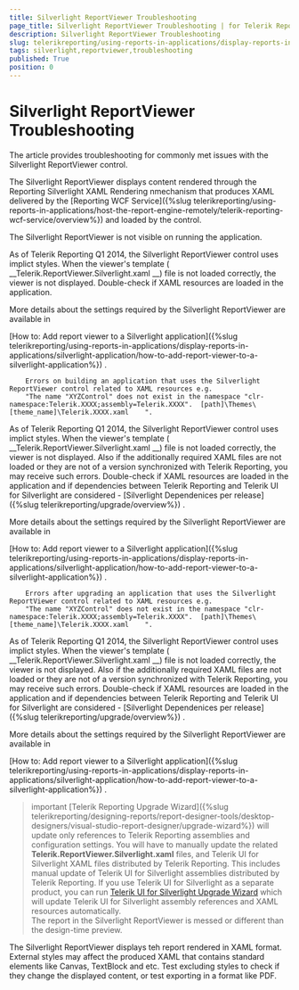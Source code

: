 ```yaml
---
title: Silverlight ReportViewer Troubleshooting
page_title: Silverlight ReportViewer Troubleshooting | for Telerik Reporting Documentation
description: Silverlight ReportViewer Troubleshooting
slug: telerikreporting/using-reports-in-applications/display-reports-in-applications/silverlight-application/troubleshooting/silverlight-reportviewer-troubleshooting
tags: silverlight,reportviewer,troubleshooting
published: True
position: 0
---
```


# Silverlight ReportViewer Troubleshooting



The article provides troubleshooting for commonly met issues with the Silverlight ReportViewer control.


The Silverlight ReportViewer displays content rendered through the Reporting Silverlight XAML Rendering nmechanism
        that produces XAML delivered by the 
[Reporting WCF Service]({%slug telerikreporting/using-reports-in-applications/host-the-report-engine-remotely/telerik-reporting-wcf-service/overview%})
 and loaded by the control.
      
The Silverlight ReportViewer is not visible on running the application.


As of Telerik Reporting Q1 2014, the Silverlight ReportViewer control uses implict styles.
          When the viewer's template (
__Telerik.ReportViewer.Silverlight.xaml
__) file is not loaded correctly,
          the viewer is not displayed. Double-check if XAML resources are loaded in the application.
        


More details about the settings required by the Silverlight ReportViewer are available in
          
[How to: Add report viewer to a Silverlight application]({%slug telerikreporting/using-reports-in-applications/display-reports-in-applications/silverlight-application/how-to-add-report-viewer-to-a-silverlight-application%})
.
        
        Errors on building an application that uses the Silverlight ReportViewer control related to XAML resources e.g.
        "The name "XYZControl" does not exist in the namespace "clr-namespace:Telerik.XXXX;assembly=Telerik.XXXX".	[path]\Themes\[theme_name]\Telerik.XXXX.xaml	".
      


As of Telerik Reporting Q1 2014, the Silverlight ReportViewer control uses implict styles.
          When the viewer's template (
__Telerik.ReportViewer.Silverlight.xaml
__) file is not loaded correctly,
          the viewer is not displayed. Also if the additionally required XAML files
          are not loaded or they are not of a version synchronized with Telerik Reporting, you may receive such errors.
          Double-check if XAML resources are loaded in the application and if dependencies between Telerik Reporting and Telerik UI for Silverlight
          are considered - 
[Silverlight Dependenices per release]({%slug telerikreporting/upgrade/overview%})
.
        


More details about the settings required by the Silverlight ReportViewer are available in
          
[How to: Add report viewer to a Silverlight application]({%slug telerikreporting/using-reports-in-applications/display-reports-in-applications/silverlight-application/how-to-add-report-viewer-to-a-silverlight-application%})
.
        
        Errors after upgrading an application that uses the Silverlight ReportViewer control related to XAML resources e.g.
        "The name "XYZControl" does not exist in the namespace "clr-namespace:Telerik.XXXX;assembly=Telerik.XXXX".	[path]\Themes\[theme_name]\Telerik.XXXX.xaml	".
      


As of Telerik Reporting Q1 2014, the Silverlight ReportViewer control uses implict styles.
          When the viewer's template (
__Telerik.ReportViewer.Silverlight.xaml
__) file is not loaded correctly,
          the viewer is not displayed. Also if the additionally required XAML files
          are not loaded or they are not of a version synchronized with Telerik Reporting, you may receive such errors.
          Double-check if XAML resources are loaded in the application and if dependencies between Telerik Reporting and Telerik UI for Silverlight
          are considered - 
[Silverlight Dependenices per release]({%slug telerikreporting/upgrade/overview%})
.
        


More details about the settings required by the Silverlight ReportViewer are available in
          
[How to: Add report viewer to a Silverlight application]({%slug telerikreporting/using-reports-in-applications/display-reports-in-applications/silverlight-application/how-to-add-report-viewer-to-a-silverlight-application%})
.
        


>important [Telerik Reporting Upgrade Wizard]({%slug telerikreporting/designing-reports/report-designer-tools/desktop-designers/visual-studio-report-designer/upgrade-wizard%}) will update only references            to Telerik Reporting assemblies and configuration settings.            You will have to manually update the related  __Telerik.ReportViewer.Silverlight.xaml__  files, and Telerik UI            for Silverlight XAML files distributed by Telerik Reporting. This includes manual update of Telerik UI for Silverlight assemblies            distributed by Telerik Reporting.          If you use Telerik UI for Silverlight as a separate product, you can run [Telerik UI for Silverlight Upgrade Wizard](http://docs.telerik.com/devtools/silverlight/visual-studio-extensions/for-silverlight-vs-extensions-upgrading) which will update Telerik UI for Silverlight assembly references and XAML resources automatically.          
The report in the Silverlight ReportViewer is messed or different than the design-time preview.


The Silverlight ReportViewer displays teh report rendered in XAML format. External styles may affect the produced XAML that contains
          standard elements like Canvas, TextBlock and etc. Test excluding styles to check if they change the displayed content, or test exporting in a format like PDF.
        

